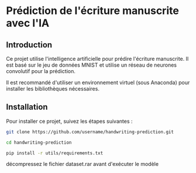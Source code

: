# Prédiction de l'écriture manuscrite avec l'IA

## Introduction

Ce projet utilise l'intelligence artificielle pour prédire l'écriture manuscrite. Il est basé sur le jeu de données MNIST et utilise un réseau de neurones convolutif pour la prédiction.

Il est recommandé d'utiliser un environnement virtuel (sous Anaconda) pour installer les bibliothèques nécessaires.

## Installation

Pour installer ce projet, suivez les étapes suivantes :

```bash
git clone https://github.com/username/handwriting-prediction.git

cd handwriting-prediction

pip install -r utils/requirements.txt
```

décompressez le fichier dataset.rar avant d'exécuter le modèle
